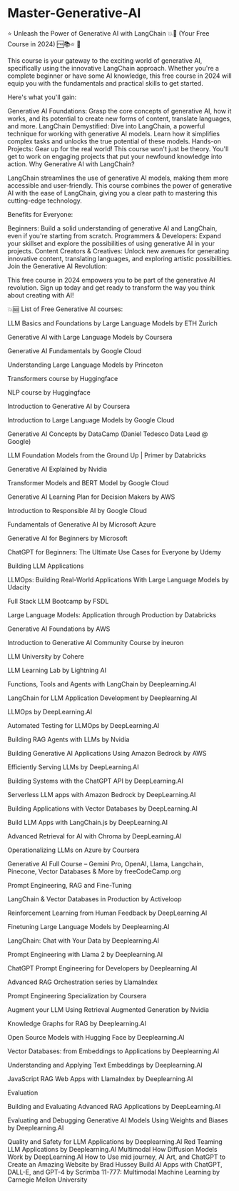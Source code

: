# Master-Generative-AI

⭐ Unleash the Power of Generative AI with LangChain 💥🤖 (Your Free Course in 2024) 🆓📚⭐ 🔖

This course is your gateway to the exciting world of generative AI, specifically using the innovative LangChain approach. Whether you're a complete beginner or have some AI knowledge, this free course in 2024 will equip you with the fundamentals and practical skills to get started.

Here's what you'll gain:

Generative AI Foundations: Grasp the core concepts of generative AI, how it works, and its potential to create new forms of content, translate languages, and more.
LangChain Demystified: Dive into LangChain, a powerful technique for working with generative AI models. Learn how it simplifies complex tasks and unlocks the true potential of these models.
Hands-on Projects: Gear up for the real world! This course won't just be theory. You'll get to work on engaging projects that put your newfound knowledge into action.
Why Generative AI with LangChain?

LangChain streamlines the use of generative AI models, making them more accessible and user-friendly. This course combines the power of generative AI with the ease of LangChain, giving you a clear path to mastering this cutting-edge technology.

Benefits for Everyone:

Beginners: Build a solid understanding of generative AI and LangChain, even if you're starting from scratch.
Programmers & Developers: Expand your skillset and explore the possibilities of using generative AI in your projects.
Content Creators & Creatives: Unlock new avenues for generating innovative content, translating languages, and exploring artistic possibilities.
Join the Generative AI Revolution:

This free course in 2024 empowers you to be part of the generative AI revolution.  Sign up today and get ready to transform the way you think about creating with AI!

💥🆓 List of Free Generative AI courses:

LLM Basics and Foundations by Large Language Models by ETH Zurich

Generative AI with Large Language Models by Coursera

Generative AI Fundamentals by Google Cloud

Understanding Large Language Models by Princeton

Transformers course by Huggingface

NLP course by Huggingface

Introduction to Generative AI by Coursera

Introduction to Large Language Models by Google Cloud

Generative AI Concepts by DataCamp (Daniel Tedesco Data Lead @ Google)

LLM Foundation Models from the Ground Up | Primer by Databricks

Generative AI Explained by Nvidia

Transformer Models and BERT Model by Google Cloud

Generative AI Learning Plan for Decision Makers by AWS

Introduction to Responsible AI by Google Cloud

Fundamentals of Generative AI by Microsoft Azure

Generative AI for Beginners by Microsoft

ChatGPT for Beginners: The Ultimate Use Cases for Everyone by Udemy

Building LLM Applications

LLMOps: Building Real-World Applications With Large Language Models by Udacity

Full Stack LLM Bootcamp by FSDL

Large Language Models: Application through Production by Databricks

Generative AI Foundations by AWS

Introduction to Generative AI Community Course by ineuron

LLM University by Cohere

LLM Learning Lab by Lightning AI

Functions, Tools and Agents with LangChain by Deeplearning.AI

LangChain for LLM Application Development by Deeplearning.AI

LLMOps by DeepLearning.AI

Automated Testing for LLMOps by DeepLearning.AI

Building RAG Agents with LLMs by Nvidia

Building Generative AI Applications Using Amazon Bedrock by AWS

Efficiently Serving LLMs by DeepLearning.AI

Building Systems with the ChatGPT API by DeepLearning.AI

Serverless LLM apps with Amazon Bedrock by DeepLearning.AI

Building Applications with Vector Databases by DeepLearning.AI

Build LLM Apps with LangChain.js by DeepLearning.AI

Advanced Retrieval for AI with Chroma by DeepLearning.AI

Operationalizing LLMs on Azure by Coursera

Generative AI Full Course – Gemini Pro, OpenAI, Llama, Langchain, Pinecone, Vector Databases & More by freeCodeCamp.org

Prompt Engineering, RAG and Fine-Tuning

LangChain & Vector Databases in Production by Activeloop

Reinforcement Learning from Human Feedback by DeepLearning.AI

Finetuning Large Language Models by Deeplearning.AI

LangChain: Chat with Your Data by Deeplearning.AI

Prompt Engineering with Llama 2 by Deeplearning.AI

ChatGPT Prompt Engineering for Developers by Deeplearning.AI

Advanced RAG Orchestration series by LlamaIndex

Prompt Engineering Specialization by Coursera

Augment your LLM Using Retrieval Augmented Generation by Nvidia

Knowledge Graphs for RAG by Deeplearning.AI

Open Source Models with Hugging Face by Deeplearning.AI

Vector Databases: from Embeddings to Applications by Deeplearning.AI

Understanding and Applying Text Embeddings by Deeplearning.AI

JavaScript RAG Web Apps with LlamaIndex by Deeplearning.AI

Evaluation

Building and Evaluating Advanced RAG Applications by DeepLearning.AI

Evaluating and Debugging Generative AI Models Using Weights and Biases by Deeplearning.AI

Quality and Safety for LLM Applications by Deeplearning.AI
Red Teaming LLM Applications by Deeplearning.AI
Multimodal
How Diffusion Models Work by DeepLearning.AI
How to Use mid journey, AI Art, and ChatGPT to Create an Amazing Website by Brad Hussey
Build AI Apps with ChatGPT, DALL-E, and GPT-4 by Scrimba
11-777: Multimodal Machine Learning by Carnegie Mellon University
